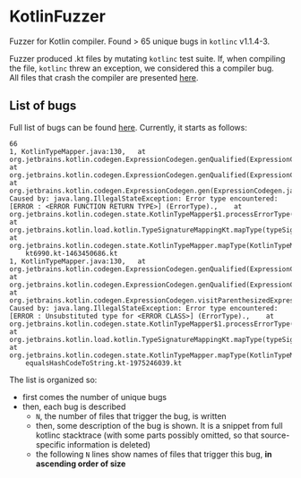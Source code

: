 # KotlinFuzzer
Fuzzer for Kotlin compiler. Found > 65 unique bugs in `kotlinc` v1.1.4-3.  

Fuzzer produced .kt files by mutating `kotlinc` test suite. If, when compiling the file, `kotlinc` threw an exception, we considered this a compiler bug.  
All files that crash the compiler are presented [here](https://github.com/ItsLastDay/KotlinFuzzer/tree/master/fuzzer/fuzzing_output/crashing_tests/verified).

## List of bugs
Full list of bugs can be found [here](https://github.com/ItsLastDay/KotlinFuzzer/blob/master/fuzzer/logs/current_grouping.txt). Currently, it starts as follows:
```
66
1, KotlinTypeMapper.java:130,	at org.jetbrains.kotlin.codegen.ExpressionCodegen.genQualified(ExpressionCodegen.java:323),	at org.jetbrains.kotlin.codegen.ExpressionCodegen.genQualified(ExpressionCodegen.java:289),	at org.jetbrains.kotlin.codegen.ExpressionCodegen.gen(ExpressionCodegen.java:329),	Caused by: java.lang.IllegalStateException: Error type encountered: [ERROR : <ERROR FUNCTION RETURN TYPE>] (ErrorType).,	at org.jetbrains.kotlin.codegen.state.KotlinTypeMapper$1.processErrorType(KotlinTypeMapper.java:130),	at org.jetbrains.kotlin.load.kotlin.TypeSignatureMappingKt.mapType(typeSignatureMapping.kt:111),	at org.jetbrains.kotlin.codegen.state.KotlinTypeMapper.mapType(KotlinTypeMapper.java:454)
	kt6990.kt-1463450686.kt
1, KotlinTypeMapper.java:130,	at org.jetbrains.kotlin.codegen.ExpressionCodegen.genQualified(ExpressionCodegen.java:323),	at org.jetbrains.kotlin.codegen.ExpressionCodegen.genQualified(ExpressionCodegen.java:289),	at org.jetbrains.kotlin.codegen.ExpressionCodegen.visitParenthesizedExpression(ExpressionCodegen.java:445),	Caused by: java.lang.IllegalStateException: Error type encountered: [ERROR : Unsubstituted type for <ERROR CLASS>] (ErrorType).,	at org.jetbrains.kotlin.codegen.state.KotlinTypeMapper$1.processErrorType(KotlinTypeMapper.java:130),	at org.jetbrains.kotlin.load.kotlin.TypeSignatureMappingKt.mapType(typeSignatureMapping.kt:111),	at org.jetbrains.kotlin.codegen.state.KotlinTypeMapper.mapType(KotlinTypeMapper.java:454)
	equalsHashCodeToString.kt-1975246039.kt
```  
The list is organized so:
- first comes the number of unique bugs
- then, each bug is described
  - `N`, the number of files that trigger the bug, is written
  - then, some description of the bug is shown. It is a snippet from full kotlinc stacktrace (with some parts possibly omitted, so that source-specific information is deleted)
  - the following `N` lines show names of files that trigger this bug, **in ascending order of size**
